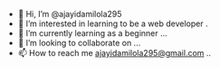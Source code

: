 - 👋 Hi, I’m @ajayidamilola295
- 👀 I’m interested in learning to be a web developer .
- 🌱 I’m currently learning as a beginner ...
- 💞️ I’m looking to collaborate on ...
- 📫 How to reach me ajayidamilola295@gmail.com ..

<!---
ajayidamilola295/ajayidamilola295 is a ✨ special ✨ repository because its `README.md` (this file) appears on your GitHub profile.
You can click the Preview link to take a look at your changes.
--->
